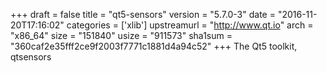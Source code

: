 +++
draft = false
title = "qt5-sensors"
version = "5.7.0-3"
date = "2016-11-20T17:16:02"
categories = ['xlib']
upstreamurl = "http://www.qt.io"
arch = "x86_64"
size = "151840"
usize = "911573"
sha1sum = "360caf2e35fff2ce9f2003f7771c1881d4a94c52"
+++
The Qt5 toolkit, qtsensors